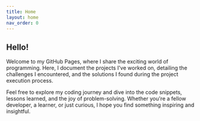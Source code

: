 ```yaml
---
title: Home
layout: home
nav_order: 0
---
```


## Hello! 

Welcome to my GitHub Pages, where I share the exciting world of programming. Here, I document the projects I've worked on, detailing the challenges I encountered, and the solutions I found during the project execution process.

Feel free to explore my coding journey and dive into the code snippets, lessons learned, and the joy of problem-solving. Whether you're a fellow developer, a learner, or just curious, I hope you find something inspiring and insightful.